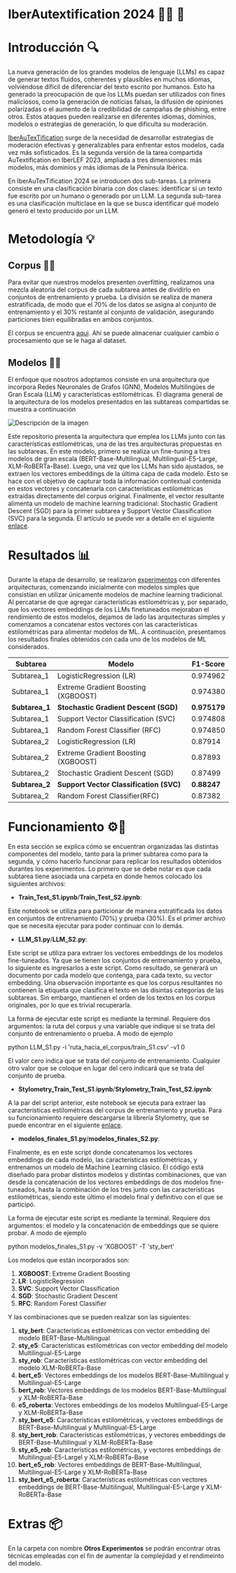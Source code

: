 # **IberAutextification 2024** 👩🏻 :robot: 
# Introducción 🔍
La nueva generación de los grandes modelos de lenguaje (LLMs) es capaz de generar textos fluidos, coherentes y plausibles en muchos idiomas, volviéndose difícil de diferenciar del texto escrito por humanos. Esto ha generado la preocupación de que los LLMs puedan ser utilizados con fines maliciosos, como la generación de noticias falsas, la difusión de opiniones polarizadas o el aumento de la credibilidad de campañas de phishing, entre otros. Estos ataques pueden realizarse en diferentes idiomas, dominios, modelos o estrategias de generación, lo que dificulta su moderación.

[IberAuTexTification](https://sites.google.com/view/iberautextification) surge de la necesidad de desarrollar estrategias de moderación efectivas y generalizables para enfrentar estos modelos, cada vez más sofisticados. Es la segunda versión de la tarea compartida AuTextification en IberLEF 2023, ampliada a tres dimensiones: más modelos, más dominios y más idiomas de la Península Ibérica.

En IberAuTexTification 2024 se introducen dos sub-tareas. La primera consiste en una clasificación binaria con dos clases: identificar si un texto fue escrito por un humano o generado por un LLM. La segunda sub-tarea es una clasificación multiclase en la que se busca identificar qué modelo generó el texto producido por un LLM. 

# Metodología 💡 
## Corpus 📄📄
Para evitar que nuestros modelos presenten overfitting, realizamos una mezcla aleatoria del corpus de cada subtarea antes de dividirlo en conjuntos de entrenamiento y prueba. La división se realiza de manera estratificada, de modo que el 70% de los datos se asigna al conjunto de entrenamiento y el 30% restante al conjunto de validación, asegurando particiones bien equilibradas en ambos conjuntos. 

El corpus se encuentra [aqui](https://drive.google.com/drive/folders/1VdTmKAzrfFrL-MKEmsvEXjYKugrm5Rw7?usp=share_link).
Ahí se puede almacenar cualquier cambio o procesamiento que se le haga al dataset. 

## Modelos 🧩🧩
El enfoque que nosotros adoptamos consiste en una arquitectura que incorpora Redes Neuronales de Grafos (GNN), Modelos Multilingües de Gran Escala (LLM) y características estilométricas. El diagrama general de la arquitectura de los modelos presentados en las subtareas compartidas se muestra a continuación

![Descripción de la imagen](https://drive.google.com/uc?export=view&id=1Zzm_o999lkIjJ1NZNQ_8NeghzvQORxaI)

Este repositorio presenta la arquitectura que emplea los LLMs junto con las características estilométricas, una de las tres arquitecturas propuestas en las subtareas. En este modelo, primero se realiza un fine-tuning a tres modelos de gran escala (BERT-Base-Multilingual, Multilingual-E5-Large, XLM-RoBERTa-Base). Luego, una vez que los LLMs han sido ajustados, se extraen los vectores embeddings de la última capa de cada modelo. Esto se hace con el objetivo de capturar toda la información contextual contenida en estos vectores y concatenarla con características estilométricas extraídas directamente del corpus original. Finalmente, el vector resultante alimenta un modelo de machine learning tradicional: Stochastic Gradient Descent (SGD) para la primer subtarea y Support Vector Classification (SVC) para la segunda. El artículo se puede ver a detalle en el siguiente [enlace](https://ceur-ws.org/Vol-3756/IberAuTexTification2024_paper7.pdf).

# Resultados 📊
Durante la etapa de desarrollo, se realizaron [experimentos](https://docs.google.com/spreadsheets/d/1uVSCHPzADm_dnnxsLgKpeQoZJ753lyxW9lIBk-bKAWM/edit?usp=sharing) con diferentes arquitecturas, comenzando inicialmente con modelos simples que consistían en utilizar únicamente modelos de machine learning tradicional. Al percatarse de que agregar características estilométricas y, por separado, que los vectores embeddings de los LLMs finetuneados mejoraban el rendimiento de estos modelos, dejamos de lado las arquitecturas simples y comenzamos a concatenar estos vectores con las características estilométricas para alimentar modelos de ML. A continuación, presentamos los resultados finales obtenidos con cada uno de los modelos de ML considerados.

| Subtarea  |                Modelo               | F1-Score |
|-----------|-------------------------------------|----------|
| Subtarea_1|        LogisticRegression (LR)      | 0.974962 |
| Subtarea_1| Extreme Gradient Boosting (XGBOOST) | 0.974380 |
| **Subtarea_1**|  **Stochastic Gradient Descent (SGD)**  | **0.975179** |
| Subtarea_1| Support Vector Classification (SVC) | 0.974808 |
| Subtarea_1|    Random Forest Classifier (RFC)   | 0.974850 |
| Subtarea_2|        LogisticRegression (LR)      | 0.87914  |
| Subtarea_2| Extreme Gradient Boosting (XGBOOST) | 0.87893  |
| Subtarea_2|  Stochastic Gradient Descent (SGD)  | 0.87499  |
| **Subtarea_2**| **Support Vector Classification (SVC)** | **0.88247**  |
| Subtarea_2|    Random Forest Classifier(RFC)    | 0.87382  |


# Funcionamiento ⚙️🔧
En esta sección se explica cómo se encuentran organizadas las distintas componentes del modelo, tanto para la primer subtarea como para la segunda, y cómo hacerlo funcionar para replicar los resultados obtenidos durantes los experimentos. Lo primero que se debe notar es que cada subtarea tiene asociada una carpeta en donde hemos colocado los siguientes archivos: 

- **Train_Test_S1.ipynb**/**Train_Test_S2.ipynb**:

Este notebook se utiliza para particionar de manera estratificada los datos en conjuntos de entrenamiento (70%) y prueba (30%). Es el primer
archivo que se necesita ejecutar para poder continuar con lo demás. 

- **LLM_S1.py**/**LLM_S2.py**:

Este script se utiliza para extraer los vectores embeddings de los modelos fine-tuneados. Ya que se tienen los conjuntos de entrenamiento y prueba, lo siguiente es ingresarlos a este script. Como resultado, se generará un documento por cada modelo que contenga, para cada texto, su vector embedding. Una observación importante es que los corpus resultantes no contienen la etiqueta que clasifica el texto en las disintas categorías de las subtareas. Sin embargo, mantienen el orden de los textos en los corpus originales, por lo que es trivial recuperarla. 

La forma de ejecutar este script es mediante la terminal. Requiere dos argumentos: la ruta del corpus y una variable que indique si se trata del conjunto de entrenamiento o prueba. A modo de ejemplo

python LLM_S1.py -i 'ruta_hacia_el_corpus/train_S1.csv' -v1 0 

El valor cero indica que se trata del conjunto de entrenamiento. Cualquier otro valor que se coloque en lugar del cero indicará que se trata del conjunto de prueba. 

- **Stylometry_Train_Test_S1.ipynb**/**Stylometry_Train_Test_S2.ipynb**:

A la par del script anterior, este notebook se ejecuta para extraer las características estilométricas del corpus de entrenamiento y prueba. Para su funcionamiento requiere descargarse la librería Stylometry, que se puede encontrar en el siguiente [enlace](https://github.com/jpotts18/stylometry).

- **modelos_finales_S1.py**/**modelos_finales_S2.py**:

Finalmente, es en este script donde concatenamos los vectores embeddings de cada modelo, las características estilométricas, y entrenamos un modelo de Machine Learning clásico. El código está diseñado para probar distintos modelos y distintas combinaciones, que van desde la concatenación de los vectores embeddings de dos modelos fine-tuneados, hasta la combinación de los tres junto con las características estilométricas, siendo este último el modelo final y definitivo con el que se participó. 

La forma de ejecutar este script es mediante la terminal. Requiere dos argumentos: el modelo y la concatenación de embeddings que se quiere probar. A modo de ejemplo

python modelos_finales_S1.py -v 'XGBOOST' -T 'sty_bert'

Los modelos que están incorporados son:

1. **XGBOOST**: Extreme Gradient Boosting
2. **LR**: LogisticRegression
3. **SVC**: Support Vector Classification
4. **SGD**: Stochastic Gradient Descent
5. **RFC**: Random Forest Classifier

Y las combinaciones que se pueden realizar son las siguientes:


 1. **sty_bert**: Características estilométricas con vector embedding del modelo BERT-Base-Multilingual
 2. **sty_e5**: Características estilométricas con vector embedding del modelo Multilingual-E5-Large
 3. **sty_rob**: Características estilométricas con vector embedding del modelo XLM-RoBERTa-Base
 4. **bert_e5**: Vectores embeddings de los modelos BERT-Base-Multilingual y Multilingual-E5-Large
 5. **bert_rob**: Vectores embeddings de los modelos BERT-Base-Multilingual y XLM-RoBERTa-Base
 6. **e5_roberta**: Vectores embeddings de los modelos Multilingual-E5-Large y XLM-RoBERTa-Base
 7. **sty_bert_e5**: Características estilométricas, y vectores embeddings de BERT-Base-Multilingual y Multilingual-E5-Large
 8. **sty_bert_rob**: Características estilométricas, y vectores embeddings de BERT-Base-Multilingual y XLM-RoBERTa-Base
 9. **sty_e5_rob**: Características estilométricas, y vectores embeddings de Multilingual-E5-Largel y XLM-RoBERTa-Base
 10. **bert_e5_rob**: Vectores embeddings de BERT-Base-Multilingual, Multilingual-E5-Large y XLM-RoBERTa-Base
 11. **sty_bert_e5_roberta**: Características estilométricas con vectores embeddings de BERT-Base-Multilingual, Multilingual-E5-Large y XLM-RoBERTa-Base

# Extras 📦

En la carpeta con nombre **Otros Experimentos** se podrán encontrar otras técnicas empleadas con el fin de aumentar la complejidad y el rendimeinto del modelo.  